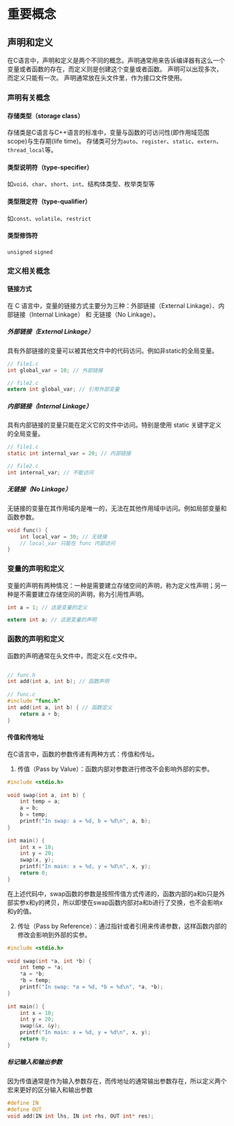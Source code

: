 # 重要概念
## 声明和定义
在C语言中，声明和定义是两个不同的概念。声明通常用来告诉编译器有这么一个变量或者函数的存在，而定义则是创建这个变量或者函数。
声明可以出现多次，而定义只能有一次。
声明通常放在头文件里，作为接口文件使用。
### 声明有关概念
#### 存储类型（storage class）
存储类是C语言与C++语言的标准中，变量与函数的可访问性(即作用域范围scope)与生存期(life time)。
存储类可分为```auto```、```register```、```static```、```extern```、```thread_local```等。
#### 类型说明符（type-specifier）
如```void```、```char```、```short```、```int```、结构体类型、枚举类型等
#### 类型限定符（type-qualifier）
如```const```、```volatile```、```restrict```
#### 类型修饰符
```unsigned``` ```signed```
### 定义相关概念
#### 链接方式
在 C 语言中，变量的链接方式主要分为三种：外部链接（External Linkage）、内部链接（Internal Linkage） 和 无链接（No Linkage）。
##### 外部链接（External Linkage）
具有外部链接的变量可以被其他文件中的代码访问。例如非static的全局变量。
```c
// file1.c
int global_var = 10; // 外部链接

// file2.c
extern int global_var; // 引用外部变量
```
##### 内部链接（Internal Linkage）
具有内部链接的变量只能在定义它的文件中访问。特别是使用 static 关键字定义的全局变量。
```c
// file1.c
static int internal_var = 20; // 内部链接

// file2.c
int internal_var; // 不能访问
```
##### 无链接（No Linkage）
无链接的变量在其作用域内是唯一的，无法在其他作用域中访问。例如局部变量和函数参数。
```c
void func() {
    int local_var = 30; // 无链接
    // local_var 只能在 func 内部访问
}
```
### 变量的声明和定义

变量的声明有两种情况：一种是需要建立存储空间的声明，称为定义性声明；另一种是不需要建立存储空间的声明，称为引用性声明。
```c
int a = 1; // 这是变量的定义

extern int a; // 这是变量的声明
```

### 函数的声明和定义

函数的声明通常在头文件中，而定义在.c文件中。
```c

// func.h
int add(int a, int b); // 函数声明
 
// func.c
#include "func.h"
int add(int a, int b) { // 函数定义
    return a + b;
}
```
#### 传值和传地址
在C语言中，函数的参数传递有两种方式：传值和传址。

1. 传值（Pass by Value）：函数内部对参数进行修改不会影响外部的实参。
```c
#include <stdio.h>
 
void swap(int a, int b) {
    int temp = a;
    a = b;
    b = temp;
    printf("In swap: a = %d, b = %d\n", a, b);
}
 
int main() {
    int x = 10;
    int y = 20;
    swap(x, y);
    printf("In main: x = %d, y = %d\n", x, y);
    return 0;
}
```
在上述代码中，swap函数的参数是按照传值方式传递的，函数内部的a和b只是外部实参x和y的拷贝，所以即使在swap函数内部对a和b进行了交换，也不会影响x和y的值。

2. 传址（Pass by Reference）：通过指针或者引用来传递参数，这样函数内部的修改会影响到外部的实参。
```c
#include <stdio.h>
 
void swap(int *a, int *b) {
    int temp = *a;
    *a = *b;
    *b = temp;
    printf("In swap: *a = %d, *b = %d\n", *a, *b);
}
 
int main() {
    int x = 10;
    int y = 20;
    swap(&x, &y);
    printf("In main: x = %d, y = %d\n", x, y);
    return 0;
}
```
##### 标记输入和输出参数
因为传值通常是作为输入参数存在，而传地址的通常输出参数存在，所以定义两个宏来更好的区分输入和输出参数
```c
#define IN
#define OUT
void add(IN int lhs, IN int rhs, OUT int* res);
```
